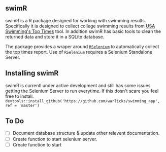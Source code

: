 ## swimR
swimR is a R package designed for working with swimming results.  Specifically it is designed to collect college swimming results from [USA Swimming's Top Times](http://www.usaswimming.org/DesktopDefault.aspx?TabId=1971&Alias=Rainbow&Lang=en) tool.  In addition swimR has basic tools to clean the returned data and store it in a SQLite database.  

The package provides a wraper around [`RSelenium`](http://ropensci.github.io/RSelenium/) to automatically collect the top times report.  Use of `RSelenium` requires a Selenium Standalone Server.  

## Installing swimR
swimR is currentl under active development and still has some issues getting the Selenium Server to run everytime.  If this dosn't scare you feel free to install.
`devtools::install_github('https://github.com/warlicks/swimming_app', ref = 'master')`

## To Do  
* [ ] Document database structure & update other relevent documentation.
* [ ] Create function to start selenium server.  
* [ ] Create function to start 